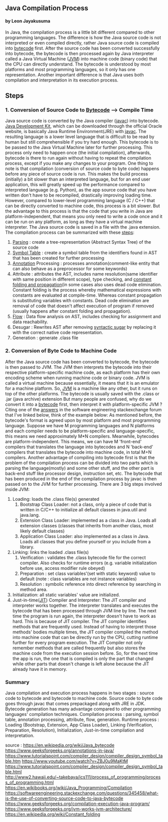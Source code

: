 ## Java Compilation Process
#### by Leon Jayakusuma

  In Java, the compilation process is a little bit different compared to other programming languages. The difference is how the Java source code is not interpreted or even compiled directly, rather Java source code is compiled into [bytecode](https://en.wikipedia.org/wiki/Java_bytecode) first. After the source code has been converted successfully into bytecode, the bytecode is then processed again by Java interpreter called a Java Virtual Machine ([JVM](https://www.geeksforgeeks.org/jvm-works-jvm-architecture/)) into machine code (binary code) that the CPU can directly understand. The bytecode is understood by most platforms and most programming languages, so it only has one representation. Another important difference is that Java uses both compilation and interpretation in its execution process.
## Steps
### 1. Conversion of Source Code to [Bytecode](https://en.wikipedia.org/wiki/Java_bytecode) --> Compile Time
  Java source code is converted by the Java compiler ([javac](https://docs.oracle.com/javase/7/docs/technotes/tools/windows/javac.html#synopsis)) into bytecode. [Java Development Kit](https://www.oracle.com/java/technologies/javase-downloads.html), which can be downloaded through the official Oracle website, is basically Java Runtime Environment(JRE) with [javac](https://docs.oracle.com/javase/7/docs/technotes/tools/windows/javac.html#synopsis).  The resulting language is a lower level language that is difficult to be read by human but still comprehensible if you try hard enough. This bytecode is to be passed to the Java Virtual Machine later for further processing. This process only need to happen once (the initial compilation), afterwards, bytecode is there to run again without having to repeat the compilation process, except if you make any changes to your program. 
  One thing to note is that compilation (conversion of source code to byte code) happens before any piece of source code is run. This makes the build process (initially) a bit slower than an interpreted language, but for an end user application, this will greatly speed up the performance compared to interpreted language (e.g. Python), as the app source code that you have written don't have to be recompiled, drastically improving loading time. However, compared to lower-level programming language (C / C++) that can be directly converted to machine code, this process is a bit slower. But the advantage to this process is that the code that you write in Java are platform-independent, that means you only need to write a code once and it can be run on any platform, as long as they have a virtual machine interpreter. The Java source code is saved in a file with the .java extension. 
  The compilation process can be summarized with these [steps](https://www.geeksforgeeks.org/compilation-execution-java-program/):
  1. [Parsing](https://en.wikipedia.org/wiki/Parsing) : create a tree-representation (Abstract Syntax Tree) of the source code
  2. [Symbol Table](https://www.tutorialspoint.com/compiler_design/compiler_design_symbol_table.htm) : create a symbol table from the identifiers found in AST that has been created for further processing 
  3. [Annotation](https://www.geeksforgeeks.org/annotations-in-java/) Processing : processes annotation(comment-like entity that can also behave as a preprocessor for some keywords)
  4. Attribute : attributes the AST, includes name resolution(same identifier with same position in different scope), type checking, and [constant folding and propagation](https://en.wikipedia.org/wiki/Constant_folding)(in some cases also uses dead code elimination. Constant folding is the process whereby mathematical expressions with constants are evaluated at compile-time. Whereas constant propagation is substituting variables with constants. Dead code elimination are removal of code that doesn't affect execution of program if removed (usually happens after constant folding and propagation). 
  5. [Flow](https://www.geeksforgeeks.org/data-flow-analysis-compiler/) : Data flow analysis on AST, includes checking for assignment and data reachability.
  6. Desugar : Rewrites AST after removing [syntactic sugar](https://en.wikipedia.org/wiki/Syntactic_sugar) by replacing it with the correct native code representation. 
  7. Generation : generate .class file
### 2. Conversion of Byte Code to Machine Code
  After the Java source code has been converted to bytecode, the bytecode is then passed to JVM. The JVM then interprets the bytecode into their respective platform-specific machine code, as each platform has their own encoding scheme when running machine code or binary code. JVM is called a virtual machine because essentially, it means that it is an emulator for a machine platform. So, [JVM](https://www.geeksforgeeks.org/jvm-works-jvm-architecture/) is a machine like any other, but it runs on top of the other platforms. The bytecode is usually saved with the .class or .jar (java archive) extension But many people are confused, why do we convert it into a [bytecode](https://en.wikipedia.org/wiki/Java_bytecode) first, then interpret it with platform-specific JVM ? Citing one of the [answers](https://softwareengineering.stackexchange.com/questions/345458/what-is-the-use-of-converting-source-code-to-java-bytecode) in the software engineering stackexchange forum that I've linked below, think of the example below:
  As mentioned before, the bytecode's format is agreed upon by most platform and most programming language. Suppose we have M programming languages and N platforms and each compiler needs to be platform-specific and language-specific, this means we need approximately M*N compilers. Meanwhile, bytecodes are platform-independent. This means, we can have M 'front-end' compilers that translates the language into bytecodes and N 'back-end' compilers that translates the bytecode into machine code, in total M+N compilers.
  Another advantage of compiling into bytecode first is that the problem of the compilation process can be divided into two parts which is parsing the language(mostly) and some other stuff, and the other part is back-end stuff like processor design, instruction set, etc.
  The bytecode that has been produced in the end of the compilation process by javac is then passed on to the JVM for further processing. There are 3 big steps involved inside JVM:
  1. Loading: loads the .class file(s) generated
      1. Bootstrap Class Loader: not a class, only a piece of code that is written in C/C++ to initialize all default classes in java.util and java.lang.
      2. Extension Class Loader: implemented as a class in Java. Loads all extension classes (classes that inherits from another class, most likely default classes)
      3. Application Class Loader: also implemented as a class in Java. Loads all classes that you define yourself or you include from a library.
  2. Linking: links the loaded .class file(s)
      1. Verification : validates the .class bytecode file for the correct compiler. Also checks for runtime errors (e.g. variable initialization before use, access modifier rule obeyed)
      2. Preparation : set class variables'(set with static keyword) value to default (note : class variables are not instance variables)
      3. Resolution : symbolic reference into direct reference by searching in method area.
  3. Initialization: all static variables' value are initialized.
  4. Just-in-time([JIT](https://en.wikipedia.org/wiki/Just-in-time_compilation)) Compiler and Interpreter:
      The JIT compiler and interpreter works together. The interpreter translates and executes the bytecode that has been processed through JVM line by line. The next time the program is run again, the interpreter doesn't have to work as hard. This is because of JIT compiler. The JIT compiler identifies methods that are frequently used. Instead of having to interpret those methods' bodies multiple times, the JIT compiler compiled the method into machine code that can be directly run by the CPU, cutting runtime further for every program execution. The JIT Compiler not only remember methods that are called frequently but also stores the machine code from the execution session before. So, for the next time the app is run, the one that is compiled is only the part that changed while other parts that doesn't change is left alone because the JIT already have it in memory.
      
### Summary
  Java compilation and execution process happens in two stages : source code to bytecode and bytecode to machine code. Source code to byte code goes through javac that comes prepackaged along with JRE in JDK. Bytecode generation has many advantage compared to other programming languages' compilation techniques. Compilation process : parsing, symbol table, annotation processing, attribute, flow, generation. Runtime process : Loading (Bootstrap, Extension, App Class Loader), Linking (Verification, Preparation, Resolution), Initialization, Just-in-time compilation and interpretation.
  
  source : 
  https://en.wikipedia.org/wiki/Java_bytecode
  https://www.geeksforgeeks.org/annotations-in-java/
  https://www.tutorialspoint.com/compiler_design/compiler_design_symbol_table.htm
  https://www.youtube.com/watch?v=ZBJ0u9MaKtM
  https://www.tutorialspoint.com/compiler_design/compiler_design_symbol_table.html
  http://www2.hawaii.edu/~takebaya/ics111/process_of_programming/process_of_programming.html
  https://en.wikibooks.org/wiki/Java_Programming/Compilation
  https://softwareengineering.stackexchange.com/questions/345458/what-is-the-use-of-converting-source-code-to-java-bytecode
  https://www.geeksforgeeks.org/compilation-execution-java-program/
  https://www.geeksforgeeks.org/jvm-works-jvm-architecture/
  https://en.wikipedia.org/wiki/Constant_folding
  
